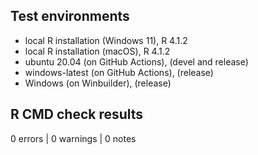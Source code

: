 ## Test environments
* local R installation (Windows 11), R 4.1.2
* local R installation (macOS), R 4.1.2
* ubuntu 20.04 (on GitHub Actions), (devel and release)
* windows-latest (on GitHub Actions), (release)
* Windows (on Winbuilder), (release)

## R CMD check results

0 errors | 0 warnings | 0 notes

